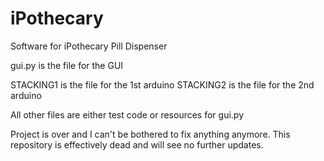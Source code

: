 # iPothecary
Software for iPothecary Pill Dispenser

gui.py is the file for the GUI

STACKING1 is the file for the 1st arduino
STACKING2 is the file for the 2nd arduino

All other files are either test code or resources for gui.py

Project is over and I can't be bothered to fix anything anymore. This repository is effectively dead and will see no further updates. 
